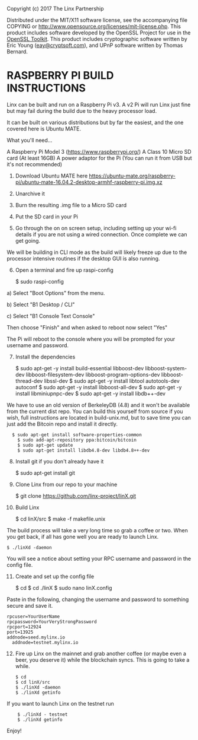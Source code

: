 Copyright (c) 2017 The Linx Partnership

Distributed under the MIT/X11 software license, see the accompanying
file COPYING or http://www.opensource.org/licenses/mit-license.php.
This product includes software developed by the OpenSSL Project for use in the [OpenSSL Toolkit](http://www.openssl.org/). This product includes
cryptographic software written by Eric Young ([eay@cryptsoft.com](mailto:eay@cryptsoft.com)), and UPnP software written by Thomas Bernard.

RASPBERRY PI BUILD INSTRUCTIONS
===============================

Linx can be built and run on a Raspberry Pi v3.
A v2 Pi will run Linx just fine but may fail during the build due to the heavy
processor load.

It can be built on various distributions but by far the easiest, and the one
covered here is Ubuntu MATE.

What you'll need...

A Raspberry Pi Model 3 (https://www.raspberrypi.org/)
A Class 10 Micro SD card (At least 16GB)
A power adaptor for the Pi (You can run it from USB but it's not recommended)

1) Download Ubuntu MATE here
https://ubuntu-mate.org/raspberry-pi/ubuntu-mate-16.04.2-desktop-armhf-raspberry-pi.img.xz

2) Unarchive it

3) Burn the resulting .img file to a Micro SD card

4) Put the SD card in your Pi

5) Go through the on on screen setup, including setting up your wi-fi details if
you are not using a wired connection. Once complete we can get going.

We will be building in CLI mode as the build will likely freeze up due to the
processor intensive routines if the desktop GUI is also running.

6) Open a terminal and fire up raspi-config


    $ sudo raspi-config

a) Select "Boot Options" from the menu.

b) Select "B1 Desktop / CLI"

c) Select "B1 Console Text Console"

Then choose "Finish" and when asked to reboot now select "Yes"

The Pi will reboot to the console where you will be prompted for your username
and password.

7) Install the dependencies


    $ sudo apt-get -y install build-essential libboost-dev libboost-system-dev libboost-filesystem-dev libboost-program-options-dev libboost-thread-dev libssl-dev
		$ sudo apt-get -y install libtool autotools-dev autoconf
		$ sudo apt-get -y install libboost-all-dev
		$ sudo apt-get -y install libminiupnpc-dev
		$ sudo apt-get -y install libdb++-dev

We have to use an old version of BerkeleyDB (4.8) and it won't be available from
the current dist repo. You can build this yourself from source if you wish, full
instructions are located in build-unix.md, but to save time you can just add the
Bitcoin repo and install it directly.


	  $ sudo apt-get install software-properties-common
		$ sudo add-apt-repository ppa:bitcoin/bitcoin
		$ sudo apt-get update
		$ sudo apt-get install libdb4.8-dev libdb4.8++-dev

8) Install git if you don't already have it


    $ sudo apt-get install git

9) Clone Linx from our repo to your machine


	  $ git clone https://github.com/linx-project/linX.git

10) Build Linx


    $ cd linX/src
		$ make -f makefile.unix

The build process will take a very long time so grab a coffee or two.
When you get back, if all has gone well you are ready to launch Linx.


    $ ./linXd -daemon

You will see a notice about setting your RPC username and password in the
config file.

11) Create and set up the config file


    $ cd
    $ cd ./linX
		$ sudo nano linX.config


Paste in the following, changing the username and password to something secure
and save it.


    rpcuser=YourUserName
    rpcpassword=YourVeryStrongPassword
    rpcport=12924
    port=13925
    addnode=seed.mylinx.io
	  addnode=testnet.mylinx.io

12) Fire up Linx on the mainnet and grab another coffee (or maybe even a beer,
you deserve it) while the blockchain syncs. This is going to take a while.


		$ cd
		$ cd linX/src
		$ ./linXd -daemon
		$ ./linXd getinfo

If you want to launch Linx on the testnet run


		$ ./linXd - testnet
		$ ./linXd getinfo

Enjoy!
